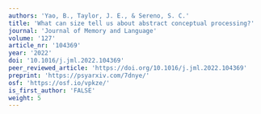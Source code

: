 ```yaml
---
authors: 'Yao, B., Taylor, J. E., & Sereno, S. C.'
title: 'What can size tell us about abstract conceptual processing?'
journal: 'Journal of Memory and Language'
volume: '127'
article_nr: '104369'
year: '2022'
doi: '10.1016/j.jml.2022.104369'
peer_reviewed_article: 'https://doi.org/10.1016/j.jml.2022.104369'
preprint: 'https://psyarxiv.com/7dnye/'
osf: 'https://osf.io/vpkze/'
is_first_author: 'FALSE'
weight: 5
---
```

